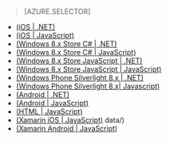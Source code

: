 > [AZURE.SELECTOR]
- [(iOS | .NET)](/documentation/articles/mobile-services-dotnet-backend-ios-authorize-users-in-scripts/)
- [(iOS | JavaScript)](/documentation/articles/mobile-services-ios-authorize-users-in-scripts/)
- [(Windows 8.x Store C# | .NET)](/documentation/articles/mobile-services-dotnet-backend-windows-store-dotnet-authorize-users-in-scripts/)
- [(Windows 8.x Store C# | JavaScript)](/documentation/articles/mobile-services-windows-store-dotnet-authorize-users-in-scripts/)
- [(Windows 8.x Store JavaScript | .NET)](/documentation/articles/mobile-services-dotnet-backend-windows-store-javascript-authorize-users-in-scripts/)
- [(Windows 8.x Store JavaScript | JavaScript)](/documentation/articles/mobile-services-windows-store-javascript-authorize-users-in-scripts/)
- [(Windows Phone Silverlight 8.x | .NET)](/documentation/articles/mobile-services-dotnet-backend-windows-phone-authorize-users-in-scripts/)
- [(Windows Phone Silverlight 8.x| Javascript)](/documentation/articles/mobile-services-windows-phone-authorize-users-in-scripts/)
- [(Android | .NET)](/documentation/articles/mobile-services-dotnet-backend-android-authorize-users-in-scripts.md)
- [(Android | JavaScript)](/documentation/articles/mobile-services-android-authorize-users-in-scripts/)
- [(HTML | JavaScript)](/documentation/articles/mobile-services-html-authorize-users-in-scripts/)
- [(Xamarin iOS | JavaScript)](/documentation/articles/partner-xamarin-mobile-services-ios-authorize-users-in-scripts/)
data/)
- [(Xamarin Android | JavaScript)](/documentation/articles/partner-xamarin-mobile-services-android-authorize-users-in-scripts/)
